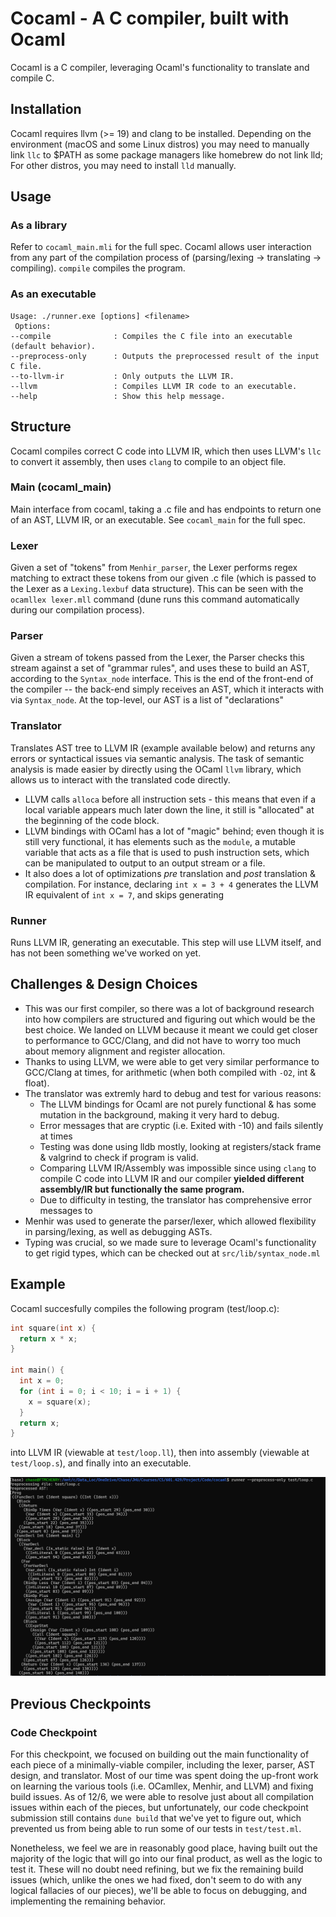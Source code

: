 # Cocaml - A C compiler, built with Ocaml
Cocaml is a C compiler, leveraging Ocaml's functionality to translate and compile C.

## Installation
Cocaml requires llvm (>= 19) and clang to be installed. Depending on the environment (macOS and some Linux distros) you may need to manually link `llc` to $PATH as some package managers like homebrew do not link lld; For other distros, you may need to install `lld` manually.

## Usage
### As a library
Refer to `cocaml_main.mli` for the full spec. Cocaml allows user interaction from any part of the compilation process of (parsing/lexing -> translating -> compiling). `compile` compiles the program.

### As an executable
```
Usage: ./runner.exe [options] <filename>
 Options:
--compile              : Compiles the C file into an executable (default behavior).
--preprocess-only      : Outputs the preprocessed result of the input C file.
--to-llvm-ir           : Only outputs the LLVM IR.
--llvm                 : Compiles LLVM IR code to an executable.
--help                 : Show this help message.
```

## Structure

Cocaml compiles correct C code into LLVM IR, which then uses LLVM's `llc` to convert it assembly, then uses `clang` to compile to an object file.

### Main (cocaml_main)
Main interface from cocaml, taking a .c file and has endpoints to return one of an AST, LLVM IR, or an executable. See `cocaml_main` for the full spec.

### Lexer
Given a set of "tokens" from `Menhir_parser`, the Lexer performs regex matching to extract these tokens from our given .c file (which is passed to the Lexer as a `Lexing.lexbuf` data structure). This can be seen with the `ocamllex lexer.mll` command (dune runs this command automatically during our compilation process). 

### Parser
Given a stream of tokens passed from the Lexer, the Parser checks this stream against a set of "grammar rules", and uses these to build an AST, according to the `Syntax_node` interface. This is the end of the front-end of the compiler -- the back-end simply receives an AST, which it interacts with via `Syntax_node`. At the top-level, our AST is a list of "declarations"

### Translator
Translates AST tree to LLVM IR (example available below) and returns any errors or syntactical issues via semantic analysis. The task of semantic analysis is made easier by directly using the OCaml `llvm` library, which allows us to interact with the translated code directly.

- LLVM calls `alloca` before all instruction sets - this means that even if a local variable appears much later down the line, it still is "allocated" at the beginning of the code block. 
- LLVM bindings with OCaml has a lot of "magic" behind; even though it is still very functional, it has elements such as the `module`, a mutable variable that acts as a file that is used to push instruction sets, which can be manipulated to output to an output stream or a file.
- It also does a lot of optimizations *pre* translation and *post* translation & compilation. For instance, declaring `int x = 3 + 4` generates the LLVM IR equivalent of `int x = 7`, and skips generating 

### Runner
Runs LLVM IR, generating an executable. This step will use LLVM itself, and has not been something we've worked on yet. 

## Challenges & Design Choices
- This was our first compiler, so there was a lot of background research into how compilers are structured and figuring out which would be the best choice. We landed on LLVM because it meant we could get closer to performance to GCC/Clang, and did not have to worry too much about memory alignment and register allocation.
- Thanks to using LLVM, we were able to get very similar performance to GCC/Clang at times, for arithmetic (when both compiled with `-O2`, int & float).
- The translator was extremly hard to debug and test for various reasons:
    - The LLVM bindings for Ocaml are not purely functional & has some mutation in the background, making it very hard to debug.
    - Error messages that are cryptic (i.e. Exited with -10) and fails silently at times
    - Testing was done using lldb mostly, looking at registers/stack frame & valgrind to check if program is valid.
    - Comparing LLVM IR/Assembly was impossible since using `clang` to compile C code into LLVM IR and our compiler **yielded different assembly/IR but functionally the same program.**
    - Due to difficulty in testing, the translator has comprehensive error messages to
- Menhir was used to generate the parser/lexer, which allowed flexibility in parsing/lexing, as well as debugging ASTs.
- Typing was crucial, so we made sure to leverage Ocaml's functionality to get rigid types, which can be checked out at `src/lib/syntax_node.ml`


## Example

Cocaml succesfully compiles the following program (test/loop.c):
```c
int square(int x) {
  return x * x;
}

int main() {
  int x = 0;
  for (int i = 0; i < 10; i = i + 1) {
    x = square(x);
  }
  return x;
}
```

into LLVM IR (viewable at `test/loop.ll`), then into assembly (viewable at `test/loop.s`), and finally into an executable.

![alt text](image.png)


## Previous Checkpoints

### Code Checkpoint

For this checkpoint, we focused on building out the main functionality of each piece of a minimally-viable compiler, including the lexer, parser, AST design, and translator. Most of our time was spent doing the up-front work on learning the various tools (i.e. OCamllex, Menhir, and LLVM) and fixing build issues. As of 12/6, we were able to resolve just about all compilation issues within each of the pieces, but unfortunately,  our code checkpoint submission still contains `dune build` that we've yet to figure out, which prevented us from being able to run some of our tests in `test/test.ml`.  

Nonetheless, we feel we are in reasonably good place, having built out the majority of the logic that will go into our final product, as well as the logic to test it. These will no doubt need refining, but we fix the remaining build issues (which, unlike the ones we had fixed, don't seem to do with any logical fallacies of our pieces), we'll be able to focus on debugging, and implementing the remaining behavior.  